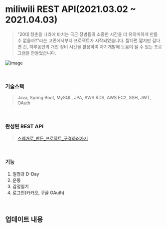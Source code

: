# miliwili REST API(2021.03.02 ~ 2021.04.03)
> "20대 청춘을 나라에 바치는 국군 장병들의 소중한 시간을 더 유의미하게 만들 수 없을까?"라는 고민에서부터 프로젝트가 시작되었습니다.
> 짧다면 짧지만 길다면 긴,
> 하루동안의 개인 정비 시간을 활용하여 자기개발에 도움이 될 수 있는 프로그램을 만들었습니다.

![image](https://user-images.githubusercontent.com/7114874/119609679-f439c100-be32-11eb-93f3-42bb12bbf8bf.png)

<br>

### 기술스택
> Java, Spring Boot, MySQL, JPA, AWS RDS, AWS EC2, SSH, JWT, OAuth

<br>

### 완성된 REST API
> [스웨거로_만든_프로젝트_구경하러가기](https://shine94.kr/swagger-ui.html)

<br>

### 기능
1. 일정과 D-Day
2. 운동
3. 감정일기
4. 로그인(카카오, 구글 OAuth)

<br>

## 업데이트 내용 
